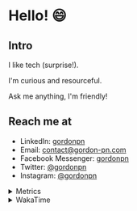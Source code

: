 # Hello! 😄

## Intro

I like tech (surprise!).

I'm curious and resourceful.

Ask me anything, I'm friendly!

## Reach me at

- LinkedIn: [gordonpn](https://www.linkedin.com/in/gordonpn/)
- Email: [contact@gordon-pn.com](mailto:contact@gordon-pn.com)
- Facebook Messenger: [gordonpn](https://www.messenger.com/t/Gordonpn)
- Twitter: [@gordonpn](https://twitter.com/Gordonpn)
- Instagram: [@gordonpn](https://www.instagram.com/gordonpn/)

<details>
  <summary>Metrics</summary>

  <img align="center" src="https://github.com/gordonpn/gordonpn/blob/master/github-metrics.svg" alt="GitHub Metrics">

</details>

<details>
  <summary>WakaTime</summary>

  <!--START_SECTION:waka-->
📊 **This Week I Spent My Time On** 

```text
💬 Programming Languages: 
Java                     6 hrs 32 mins       ██████████░░░░░░░░░░░░░░░   38.33 % 
Text                     3 hrs 16 mins       █████░░░░░░░░░░░░░░░░░░░░   19.18 % 
JSON                     2 hrs 12 mins       ███░░░░░░░░░░░░░░░░░░░░░░   12.91 % 
JavaScript               2 hrs 4 mins        ███░░░░░░░░░░░░░░░░░░░░░░   12.16 % 
YAML                     1 hr 30 mins        ██░░░░░░░░░░░░░░░░░░░░░░░   08.83 % 

🔥 Editors: 
IntelliJ IDEA            9 hrs 7 mins        █████████████░░░░░░░░░░░░   53.38 % 
VS Code                  7 hrs 57 mins       ████████████░░░░░░░░░░░░░   46.62 % 
```


 Last Updated on 15/12/2024 10:24:05 UTC
<!--END_SECTION:waka-->
</details>
